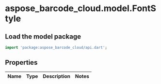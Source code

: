 # aspose_barcode_cloud.model.FontStyle

## Load the model package
```dart
import 'package:aspose_barcode_cloud/api.dart';
```

## Properties
Name | Type | Description | Notes
---- | ---- | ----------- | -----

